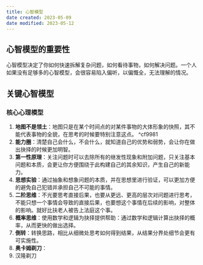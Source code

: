 ```yaml
---
title: 心智模型
date created: 2023-05-09
date modified: 2023-05-12
---
```


## 心智模型的重要性

心智模型决定了你如何快速拆解复杂问题，如何看待事物，如何解决问题。一个人如果没有足够多的心智模型，会很容易陷入偏听，以偏慨全，无法理解的情况。

## 关键心智模型

### 核心心理模型

1. **地图不是领土**：地图只是在某个时间点的对某件事物的大体形象的快照，其不能代表事物的全貌，在思考的时候要特别注意这点。 ^cf9981
2. **能力圈**：清楚自己会什么，不会什么，就知道自己的优势和弱势，会让你在做出抉择的时候更加明智。
3. **第一性原理**：关注问题时可以去除所有的继发性现象和附加问题，只关注基本问题和本质，会更让你方便围绕于此构建自己的其余知识，产生自己的新能力。
4. **思想实验**：通过抽象和想象问题的本质，并在思想里进行验证，可以更加方便的避免自己犯错并承担自己不可能的事情。
5. **二阶思维**：不光要思考直接后果，也要从更远、更高的层次对问题进行思考，不能只想一个事情会导致的直接后果，也要想这个事情在后续的影响，对整体的影响。就好比扶老人被告上法庭这个事。
6. **概率思维**：使用数学和逻辑为抉择提供帮助：通过数学和逻辑计算出抉择的概率，从而更快的做出选择。
7. **倒转**：转换思路，相比从细微处思考如何得到结果，从结果分界处细节会更有可实施性。
8. **奥卡姆剃刀**：
9. 汉隆剃刀

